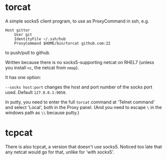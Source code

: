 # torcat

A simple socks5 client program, to use as ProxyCommand in ssh, e.g.

    Host gittor
        User git
        IdentityFile ~/.ssh/hub
        ProxyCommand $HOME/bin/torcat github.com:22

to push/pull to github.

Written because there is no socks5-supporting netcat on RHEL7 (unless
you install `nc`, the netcat from `nmap`).

It has one option:

`--socks host:port` changes the host and port
number of the socks port used. Default `127.0.0.1:9050`.

In putty, you need to enter the full `torcat` command
at 'Telnet command' and select 'Local', both in
the Proxy panel. (And you need to escape `\` in the
windows path as `\\` because putty.)

# tcpcat

There is also tcpcat, a version that doesn't use socks5.
Noticed too late that any netcat would go for that, unlike
for 'with socks5'.
